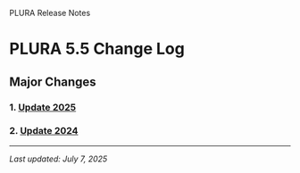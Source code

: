 PLURA Release Notes

# PLURA 5.5 Change Log

## Major Changes

### 1. [Update 2025](https://github.com/qubitsec/plura/blob/main/update/v5.5/en/2025.md)

### 2. [Update 2024](https://github.com/qubitsec/plura/blob/main/update/v5.5/en/2024.md)

---

_Last updated: July 7, 2025_
